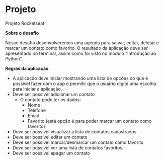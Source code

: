 # Projeto
Projeto Rocketseat 

**Sobre o desafio**

Nesse desafio desenvolveremos uma agenda para salvar, editar, deletar e marcar um contato como favorito. O resultado da aplicação deve ser apresentado no terminal, assim como foi visto no módulo "Introdução ao Python".

**Regras da aplicação**

* A aplicação deve iniciar mostrando uma lista de opções do que é possível fazer com o app e permitir que o usuário digite uma escolha para iniciar a aplicação.
* Deve ser possível adicionar um contato
    * O contato pode ter os dados:
        * Nome
        * Telefone
        * Email
        * Favorito (está opção é para poder marcar um contato como favorito)
* Deve ser possível visualizar a lista de contatos cadastrados
* Deve ser possível editar um contato
* Deve ser possível marcar/desmarcar um contato como favorito
* Deve ser possível ver uma lista de contatos favoritos
* Deve ser possível apagar um contato
